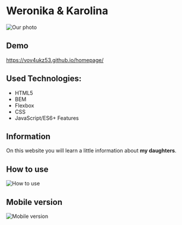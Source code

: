 # Weronika & Karolina

![Our photo](https://i.ibb.co/bR4YG6x/W-K.jpg)

## Demo
https://vov4ukz53.github.io/homepage/

## Used Technologies:
- HTML5
- BEM
- Flexbox
- CSS
- JavaScript/ES6+ Features

## Information

On this website you will learn a little information about **my daughters**.

## How to use

![How to use](https://i.ibb.co/JdYmSnj/Animation1.gif)

## Mobile version

![Mobile version](https://i.ibb.co/QP7BPpS/mobile.gif)
